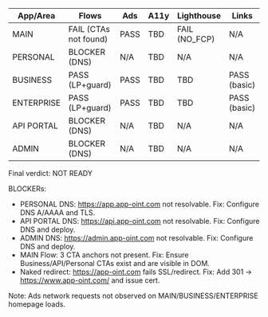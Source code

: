 | App/Area | Flows | Ads | A11y | Lighthouse | Links |
|---|---|---|---|---|---|
| MAIN | FAIL (CTAs not found) | PASS | TBD | FAIL (NO_FCP) | N/A |
| PERSONAL | BLOCKER (DNS) | N/A | TBD | N/A | N/A |
| BUSINESS | PASS (LP+guard) | PASS | TBD | TBD | PASS (basic) |
| ENTERPRISE | PASS (LP+guard) | PASS | TBD | TBD | PASS (basic) |
| API PORTAL | BLOCKER (DNS) | N/A | TBD | N/A | N/A |
| ADMIN | BLOCKER (DNS) | N/A | TBD | N/A | N/A |

Final verdict: NOT READY

BLOCKERs:
- PERSONAL DNS: https://app.app-oint.com not resolvable. Fix: Configure DNS A/AAAA and TLS.
- API PORTAL DNS: https://api.app-oint.com not resolvable. Fix: Configure DNS and deploy.
- ADMIN DNS: https://admin.app-oint.com not resolvable. Fix: Configure DNS and deploy.
- MAIN Flow: 3 CTA anchors not present. Fix: Ensure Business/API/Personal CTAs exist and are visible in DOM.
- Naked redirect: https://app-oint.com fails SSL/redirect. Fix: Add 301 → https://www.app-oint.com/ and issue cert.

Note: Ads network requests not observed on MAIN/BUSINESS/ENTERPRISE homepage loads.


